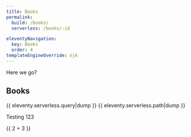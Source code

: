 ```yaml
---
title: Books
permalink:
  build: /books/
  serverless: /books/:id

eleventyNavigation:
  key: Books
  order: 4
templateEngineOverride: njk
---
```


Here we go?
## Books

{{ eleventy.serverless.query|dump }}
{{ eleventy.serverless.path|dump }}

Testing 123

{{ 2 + 3 }}